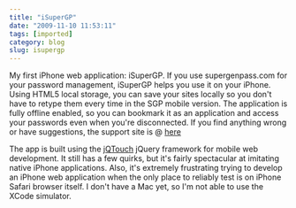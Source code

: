 ```yaml
---
title: "iSuperGP"
date: "2009-11-10 11:53:11"
tags: [imported]
category: blog
slug: isupergp
---
```


My first iPhone web application: iSuperGP. If you use supergenpass.com for your password management, iSuperGP helps you use it on your iPhone. Using HTML5 local storage, you can save your sites locally so you don't have to retype them every time in the SGP mobile version. The application is fully offline enabled, so you can bookmark it as an application and access your passwords even when you're disconnected. If you find anything wrong or have suggestions, the support site is @ <a href="http://www.isupergp.com/trac">here</a>

The app is built using the <a href="http://www.jqtouch.com/">jQTouch</a> jQuery framework for mobile web development. It still has a few quirks, but it's fairly spectacular at imitating native iPhone applications. Also, it's extremely frustrating trying to develop an iPhone web application when the only place to reliably test is on iPhone Safari browser itself. I don't have a Mac yet, so I'm not able to use the XCode simulator.
